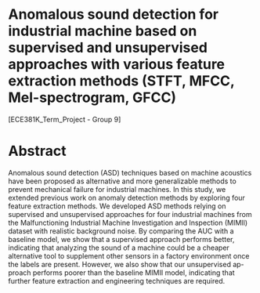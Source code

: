 # Anomalous sound detection for industrial machine based on supervised and unsupervised approaches with various feature extraction methods (STFT, MFCC, Mel-spectrogram, GFCC)
[ECE381K_Term_Project - Group 9]

# Abstract

Anomalous sound detection (ASD) techniques based on machine acoustics have been proposed as alternative and more generalizable methods to prevent mechanical failure for industrial machines. In this study, we extended previous work on anomaly detection methods by exploring four feature extraction methods. We developed ASD methods relying on supervised and unsupervised approaches for four industrial machines from the Malfunctioning Industrial Machine Investigation and Inspection (MIMII) dataset with realistic background noise. By comparing the AUC with a baseline model, we show that a supervised approach performs better, indicating that analyzing the sound of a machine could be a cheaper alternative tool to supplement other sensors in a factory environment once the labels are present. However, we also show that our unsupervised ap-
proach performs poorer than the baseline MIMII model, indicating that further feature extraction and engineering techniques are required.
